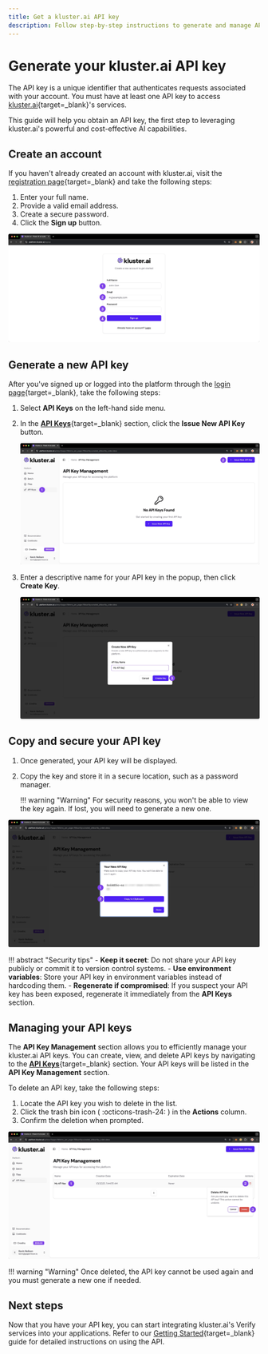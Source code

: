 ```yaml
---
title: Get a kluster.ai API key
description: Follow step-by-step instructions to generate and manage API keys, enabling secure access to kluster's services and seamless integration with your applications.
---
```


# Generate your kluster.ai API key

The API key is a unique identifier that authenticates requests associated with your account. You must have at least one API key to access [kluster.ai](https://www.kluster.ai/){target=\_blank}'s services.

This guide will help you obtain an API key, the first step to leveraging kluster.ai's powerful and cost-effective AI capabilities.

## Create an account

If you haven't already created an account with kluster.ai, visit the [registration page](https://platform.kluster.ai/signup){target=\_blank} and take the following steps:

1. Enter your full name.
2. Provide a valid email address.
3. Create a secure password.
4. Click the **Sign up** button.

![Signup Page](/images/verify/get-api-key/get-api-key-1.webp)

## Generate a new API key

After you've signed up or logged into the platform through the [login page](https://platform.kluster.ai/login){target=\_blank}, take the following steps:

1. Select **API Keys** on the left-hand side menu.
2. In the [**API Keys**](https://platform.kluster.ai/apikeys){target=\_blank} section, click the **Issue New API Key** button.

    ![Issue New API Key](/images/verify/get-api-key/get-api-key-2.webp)

3. Enter a descriptive name for your API key in the popup, then click **Create Key**.

    ![Generate API Key](/images/verify/get-api-key/get-api-key-3.webp)

## Copy and secure your API key

1. Once generated, your API key will be displayed.
2. Copy the key and store it in a secure location, such as a password manager.

    !!! warning "Warning"
        For security reasons, you won't be able to view the key again. If lost, you will need to generate a new one.

![Copy API key](/images/verify/get-api-key/get-api-key-4.webp)

!!! abstract "Security tips"
    - **Keep it secret**: Do not share your API key publicly or commit it to version control systems.
    - **Use environment variables**: Store your API key in environment variables instead of hardcoding them.
    - **Regenerate if compromised**: If you suspect your API key has been exposed, regenerate it immediately from the **API Keys** section.

## Managing your API keys

The **API Key Management** section allows you to efficiently manage your kluster.ai API keys. You can create, view, and delete API keys by navigating to the [**API Keys**](https://platform.kluster.ai/apikeys){target=\_blank} section. Your API keys will be listed in the **API Key Management** section.

To delete an API key, take the following steps:

1. Locate the API key you wish to delete in the list.
2. Click the trash bin icon ( :octicons-trash-24: ) in the **Actions** column.
3. Confirm the deletion when prompted.

![Delete API key](/images/verify/get-api-key/get-api-key-5.webp)

!!! warning "Warning"
    Once deleted, the API key cannot be used again and you must generate a new one if needed.

## Next steps

Now that you have your API key, you can start integrating kluster.ai's Verify services into your applications. Refer to our [Getting Started](/verify/quickstart/reliability-check/){target=\_blank} guide for detailed instructions on using the API.